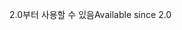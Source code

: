 <span data-ttu-id="cdbee-101">2.0부터 사용할 수 있음</span><span class="sxs-lookup"><span data-stu-id="cdbee-101">Available since 2.0</span></span>